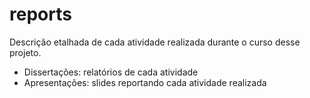 # reports
Descrição etalhada de cada atividade realizada durante o curso desse projeto.

* Dissertações: relatórios de cada atividade
* Apresentações: slides reportando cada atividade realizada
